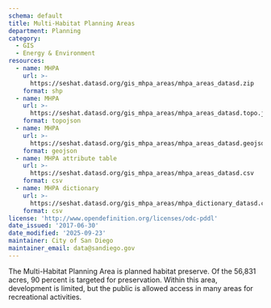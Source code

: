 ```yaml
---
schema: default
title: Multi-Habitat Planning Areas
department: Planning
category:
  - GIS
  - Energy & Environment
resources:
  - name: MHPA
    url: >-
      https://seshat.datasd.org/gis_mhpa_areas/mhpa_areas_datasd.zip
    format: shp
  - name: MHPA
    url: >-
      https://seshat.datasd.org/gis_mhpa_areas/mhpa_areas_datasd.topo.json
    format: topojson
  - name: MHPA
    url: >-
      https://seshat.datasd.org/gis_mhpa_areas/mhpa_areas_datasd.geojson
    format: geojson
  - name: MHPA attribute table
    url: >-
      https://seshat.datasd.org/gis_mhpa_areas/mhpa_areas_datasd.csv
    format: csv
  - name: MHPA dictionary
    url: >-
      https://seshat.datasd.org/gis_mhpa_areas/mhpa_dictionary_datasd.csv
    format: csv
license: 'http://www.opendefinition.org/licenses/odc-pddl'
date_issued: '2017-06-30'
date_modified: '2025-09-23'
maintainer: City of San Diego
maintainer_email: data@sandiego.gov
---
```

The Multi-Habitat Planning Area is planned habitat preserve. Of the 56,831 acres, 90 percent is targeted for preservation. Within this area, development is limited, but the public is allowed access in many areas for recreational activities.
<!--more-->
